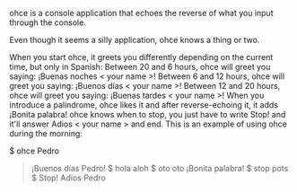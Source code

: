 ohce is a console application that echoes the reverse of what you input through the console.

Even though it seems a silly application, ohce knows a thing or two.

When you start ohce, it greets you differently depending on the current time, but only in Spanish:
Between 20 and 6 hours, ohce will greet you saying: ¡Buenas noches < your name >!
Between 6 and 12 hours, ohce will greet you saying: ¡Buenos días < your name >!
Between 12 and 20 hours, ohce will greet you saying: ¡Buenas tardes < your name >!
When you introduce a palindrome, ohce likes it and after reverse-echoing it, it adds ¡Bonita palabra!
ohce knows when to stop, you just have to write Stop! and it'll answer Adios < your name > and end.
This is an example of using ohce during the morning:

$ ohce Pedro
> ¡Buenos días Pedro!
$ hola
> aloh
$ oto
> oto
> ¡Bonita palabra!
$ stop
> pots
$ Stop!
> Adios Pedro
